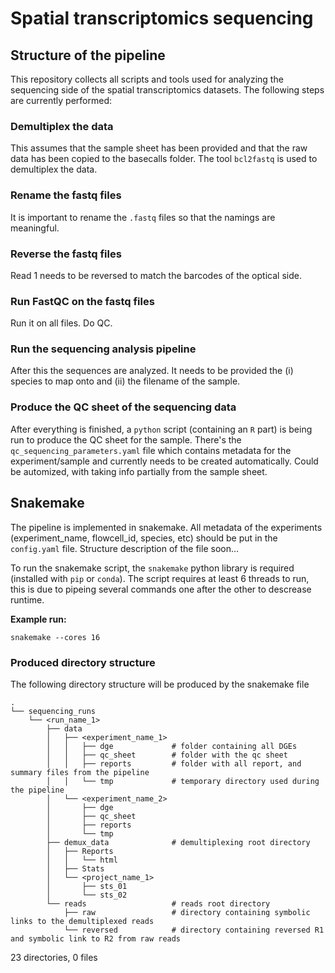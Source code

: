 # Spatial transcriptomics sequencing

## Structure of the pipeline

This repository collects all scripts and tools used for analyzing the sequencing side of the spatial transcriptomics datasets. The following steps are currently performed:

### Demultiplex the data
This assumes that the sample sheet has been provided and that the raw data has been copied to the basecalls folder. The tool `bcl2fastq` is used to demultiplex the data.

### Rename the fastq files
It is important to rename the `.fastq` files so that the namings are meaningful.

### Reverse the fastq files
Read 1 needs to be reversed to match the barcodes of the optical side.

### Run FastQC on the fastq files
Run it on all files. Do QC.

### Run the sequencing analysis pipeline
After this the sequences are analyzed. It needs to be provided the (i) species to map onto and (ii) the filename of the sample. 

### Produce the QC sheet of the sequencing data
After everything is finished, a `python` script (containing an `R` part) is being run to produce the QC sheet for the sample. There's the `qc_sequencing_parameters.yaml` file which contains metadata for the experiment/sample and currently needs to be created automatically. Could be automized, with taking info partially from the sample sheet.

## Snakemake

The pipeline is implemented in snakemake. All metadata of the experiments (experiment\_name, flowcell\_id, species, etc) should be put in the `config.yaml` file. Structure description of the file soon...

To run the snakemake script, the `snakemake` python library is required (installed with `pip` or `conda`). The script requires at least 6 threads to run, this is due to pipeing several commands one after the other to descrease runtime.

**Example run:**

`snakemake --cores 16`

### Produced directory structure

The following directory structure will be produced by the snakemake file

    .
    └── sequencing_runs
        └── <run_name_1>
            ├── data
            │   ├── <experiment_name_1>
            │   │   ├── dge             # folder containing all DGEs
            │   │   ├── qc_sheet        # folder with the qc sheet
            │   │   ├── reports         # folder with all report, and summary files from the pipeline 
            │   │   └── tmp             # temporary directory used during the pipeline
            │   └── <experiment_name_2>
            │       ├── dge
            │       ├── qc_sheet
            │       ├── reports
            │       └── tmp
            ├── demux_data              # demultiplexing root directory
            │   ├── Reports
            │   │   └── html
            │   ├── Stats
            │   └── <project_name_1>
            │       ├── sts_01
            │       └── sts_02
            └── reads                   # reads root directory
                ├── raw                 # directory containing symbolic links to the demultiplexed reads
                └── reversed            # directory containing reversed R1 and symbolic link to R2 from raw reads

23 directories, 0 files
